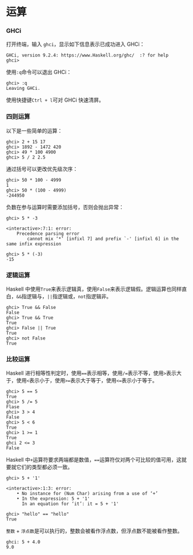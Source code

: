# 运算

### GHCi

打开终端，输入 `ghci`，显示如下信息表示已成功进入 GHCi：

```shell
GHCi, version 9.2.4: https://www.Haskell.org/ghc/  :? for help
ghci>
```

使用`:q`命令可以退出 GHCi：

```shell
ghci> :q
Leaving GHCi.
```

使用快捷键`Ctrl + l`可对 GHCi 快速清屏。

### 四则运算

以下是一些简单的运算：

```shell
ghci> 2 + 15 17
ghci> 1892 - 1472 420
ghci> 49 * 100 4900
ghci> 5 / 2 2.5
```

通过括号可以更改优先级次序：

```shell
ghci> 50 * 100 - 4999
1
ghci> 50 * (100 - 4999)
-244950
```

负数在参与运算时需要添加括号，否则会抛出异常：

```shell
ghci> 5 * -3

<interactive>:7:1: error:
    Precedence parsing error
        cannot mix ‘*’ [infixl 7] and prefix `-' [infixl 6] in the same infix expression

ghci> 5 * (-3)
-15
```

### 逻辑运算

Haskell 中使用`True`来表示逻辑真，使用`False`来表示逻辑假。逻辑运算也同样直白，`&&`指逻辑与，`||`指逻辑或，`not`指逻辑非。

```shell
ghci> True && False
False
ghci> True && True
True
ghci> False || True
True
ghci> not False
True
```

### 比较运算

Haskell 进行相等性判定时，使用`==`表示相等，使用`/=`表示不等，使用`>`表示大于，使用`<`表示小于，使用`>=`表示大于等于，使用`<=`表示小于等于。

```shell
ghci> 5 == 5
True
ghci> 5 /= 5
Flase
ghci> 3 > 4
False
ghci> 5 < 6
True
ghci> 1 >= 1
True
ghci 2 <= 3
False
```

Haskell 中`+`运算符要求两端都是数值，`==`运算符仅对两个可比较的值可用，这就要就它们的类型都必须一致。

```shell
ghci> 5 + '1'

<interactive>:1:3: error:
    • No instance for (Num Char) arising from a use of ‘+’
    • In the expression: 5 + '1'
      In an equation for ‘it’: it = 5 + '1'

ghci> "hello" == "hello"
True
```

`整数` + `浮点数`是可以执行的，整数会被看作浮点数，但浮点数不能被看作整数。

```shell
ghci: 5 + 4.0
9.0
```
